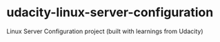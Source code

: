 # udacity-linux-server-configuration
Linux Server Configuration project (built with learnings from Udacity)
